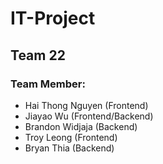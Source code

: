 # IT-Project

## Team 22

### Team Member:
- Hai Thong Nguyen (Frontend)
- Jiayao Wu (Frontend/Backend)
- Brandon Widjaja (Backend)
- Troy Leong (Frontend)
- Bryan Thia (Backend)